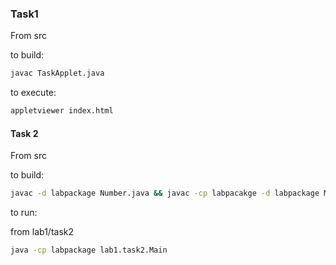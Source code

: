 ### Task1

From src

to build:
```sh
javac TaskApplet.java
```
to execute:
```sh 
appletviewer index.html
```

#### Task 2

From src

to build:
```sh
javac -d labpackage Number.java && javac -cp labpacakge -d labpackage Main.java
```
to run:

from lab1/task2
```sh
java -cp labpackage lab1.task2.Main
```

